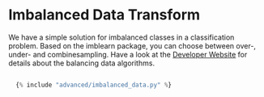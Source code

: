 <h1>Imbalanced Data Transform</h1>
<div class="photon-docu-header">
    <p>
        We have a simple solution for imbalanced classes in a classification problem. 
    Based on the imblearn package, you can choose between over-, under- and combinesampling. 
    Have a look at the <a href="https://imbalanced-learn.readthedocs.io/en/stable/index.html" target="_blank"> Developer Website</a> for
        details  about the balancing data algorithms. 
    </p>
</div>

``` python

  {% include "advanced/imbalanced_data.py" %} 

```
